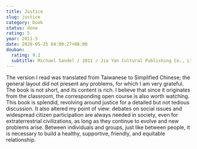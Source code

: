 ```yaml
---
title: Justice
slug: justice
category: book
status: done
rating: 5
year: 2011-3
date: 2020-05-25 04:09:27+08:00
douban:
  rating: 9.2
  subtitle: Michael Sandel / 2011 / Jia Yan Cultural Publishing Co., Ltd.
---
```


The version I read was translated from Taiwanese to Simplified Chinese; the general layout did not present any problems, for which I am very grateful. The book is not short, and its content is rich. I believe that since it originates from the classroom, the corresponding open course is also worth watching. This book is splendid, revolving around justice for a detailed but not tedious discussion. It also altered my point of view: debates on social issues and widespread citizen participation are always needed in society, even for extraterrestrial civilizations, as long as they continue to evolve and new problems arise. Between individuals and groups, just like between people, it is necessary to build a healthy, supportive, friendly, and equitable relationship.
